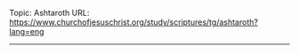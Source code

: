 Topic: Ashtaroth
URL: https://www.churchofjesuschrist.org/study/scriptures/tg/ashtaroth?lang=eng

---

